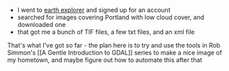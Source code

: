 - I went to [earth explorer](https://earthexplorer.usgs.gov/) and signed up for an account
- searched for images covering Portland with low cloud cover, and downloaded one
- that got me a bunch of TIF files, a few txt files, and an xml file

That's what I've got so far - the plan here is to try and use the tools in Rob Simmon's [[A Gentle Introduction to GDAL]] series to make a nice image of my hometown, and maybe figure out how to automate this after that
